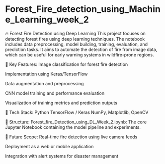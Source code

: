 # Forest_Fire_detection_using_Machine_Learning_week_2


🔥 Forest Fire Detection using Deep Learning
This project focuses on detecting forest fires using deep learning techniques. The notebook includes data preprocessing, model building, training, evaluation, and prediction tasks. It aims to automate the detection of fire from image data, which can be useful for early warning systems in wildfire-prone regions.

📌 Key Features:
Image classification for forest fire detection

Implementation using Keras/TensorFlow

Data augmentation and preprocessing

CNN model training and performance evaluation

Visualization of training metrics and prediction outputs

🧠 Tech Stack:
    Python
    TensorFlow / Keras
    NumPy, Matplotlib, OpenCV

📁 Structure:
Forest_fire_Detection_using_DL_Week_2.ipynb: The core Jupyter Notebook containing the model pipeline and experiments.

🚀 Future Scope:
Real-time fire detection using live camera feeds

Deployment as a web or mobile application

Integration with alert systems for disaster management
